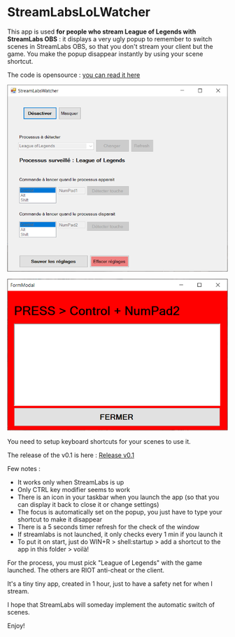# StreamLabsLoLWatcher

This app is used **for people who stream League of Legends with StreamLabs OBS** : it displays a very ugly popup to remember to switch scenes in StreamLabs OBS, so that you don't stream your client but the game. You make the popup disappear instantly by using your scene shortcut.

The code is opensource : [you can read it here](https://github.com/HowTommy/StreamLabsLoLWatcher/)

![ui](https://github.com/HowTommy/StreamLabsLoLWatcher/blob/main/1.png?raw=true)

![ui2](https://github.com/HowTommy/StreamLabsLoLWatcher/blob/main/2.png?raw=true)

You need to setup keyboard shortcuts for your scenes to use it.

The release of the v0.1 is here : [Release v0.1](https://github.com/HowTommy/StreamLabsLoLWatcher/blob/main/Releases/setup.exe?raw=true)

Few notes :
* It works only when StreamLabs is up
* Only CTRL key modifier seems to work
* There is an icon in your taskbar when you launch the app (so that you can display it back to close it or change settings)
* The focus is automatically set on the popup, you just have to type your shortcut to make it disappear
* There is a 5 seconds timer refresh for the check of the window
* If streamlabs is not launched, it only checks every 1 min if you launch it
* To put it on start, just do WIN+R > shell:startup > add a shortcut to the app in this folder > voilà! 

For the process, you must pick "League of Legends" with the game launched. The others are RIOT anti-cheat or the client.

It's a tiny tiny app, created in 1 hour, just to have a safety net for when I stream.

I hope that StreamLabs will someday implement the automatic switch of scenes.

Enjoy!
